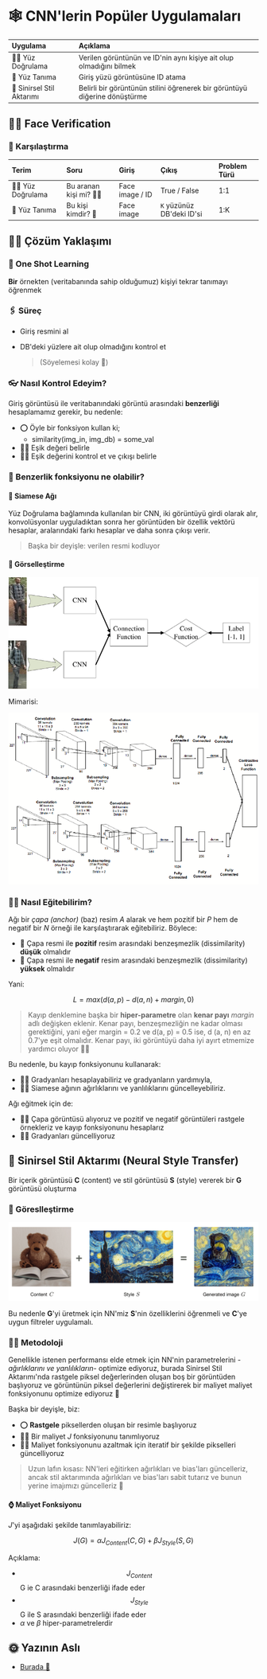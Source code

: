 # 🕸 CNN'lerin Popüler Uygulamaları

| Uygulama | Açıklama |
| :--- | :--- |
| 🧒👧 Yüz Doğrulama | Verilen görüntünün ve ID'nin aynı kişiye ait olup olmadığını bilmek |
| 👸 Yüz Tanıma | Giriş yüzü görüntüsüne ID atama |
| 🌠 Sinirsel Stil Aktarımı | Belirli bir görüntünün stilini öğrenerek bir görüntüyü diğerine dönüştürme |

## 🧒👧 Face Verification

### 🙌 Karşılaştırma

| Terim | Soru | Giriş | Çıkış | Problem Türü |
| :--- | :--- | :--- | :--- | :--- |
| 🧒👧 Yüz Doğrulama | Bu aranan kişi mi? 🕵️‍♂️ | Face image / ID | True / False | 1:1 |
| 👸 Yüz Tanıma | Bu kişi kimdir? 🧐 | Face image | `K` yüzünüz DB'deki ID'si | 1:K |

## 🤸‍♀️ Çözüm Yaklaşımı

### 🤳 One Shot Learning

**Bir** örnekten \(veritabanında sahip olduğumuz\) kişiyi tekrar tanımayı öğrenmek

### 🖇 Süreç

* Giriş resmini al
* DB'deki yüzlere ait olup olmadığını kontrol et

  > \(Söyelemesi kolay 🤭\)

### 👓 Nasıl Kontrol Edeyim?

Giriş görüntüsü ile veritabanındaki görüntü arasındaki **benzerliği** hesaplamamız gerekir, bu nedenle:

* ⭕ Öyle bir fonksiyon kullan ki; 
  * similarity\(img\_in, img\_db\) = some\_val
* 👷‍♀️ Eşik değeri belirle
* 🕵️‍♀️ Eşik değerini kontrol et ve çıkışı belirle

### 🤔 Benzerlik fonksiyonu ne olabilir?

#### 🔷 Siamese Ağı

Yüz Doğrulama bağlamında kullanılan bir CNN, iki görüntüyü girdi olarak alır, konvolüsyonlar uyguladıktan sonra her görüntüden bir özellik vektörü hesaplar, aralarındaki farkı hesaplar ve daha sonra çıkışı verir.

> Başka bir deyişle: verilen resmi kodluyor

#### 👀 Görselleştirme

![](../.gitbook/assets/SiameseConcept.png)

Mimarisi:

![](../.gitbook/assets/SiameseArch.png)

### 👩‍🏫 Nasıl Eğitebilirim?

Ağı bir _çapa \(anchor\)_ \(baz\) resim _A_ alarak ve hem pozitif bir _P_ hem de negatif bir _N_ örneği ile karşılaştırarak eğitebiliriz. Böylece:

* 🚧 Çapa resmi ile **pozitif** resim arasındaki benzeşmezlik \(dissimilarity\) **düşük** olmalıdır
* 🚧 Çapa resmi ile **negatif** resim arasındaki benzeşmezlik \(dissimilarity\) **yüksek** olmalıdır

Yani:

$$L=max(d(a,p)-d(a,n)+margin, 0)$$

> Kayıp denklemine başka bir **hiper-parametre** olan **kenar payı** _margin_ adlı değişken eklenir. Kenar payı, benzeşmezliğin ne kadar olması gerektiğini, yani eğer margin = 0.2 ve d\(a, p\) = 0.5 ise, d \(a, n\) en az 0.7'ye eşit olmalıdır. Kenar payı, iki görüntüyü daha iyi ayırt etmemize yardımcı oluyor 🤸‍♀️

Bu nedenle, bu kayıp fonksiyonunu kullanarak:

* 👩‍🏫 Gradyanları hesaplayabiliriz ve gradyanların yardımıyla,
* 👩‍🔧 Siamese ağının ağırlıklarını ve yanlılıklarını güncelleyebiliriz. 

Ağı eğitmek için de:

* 👩‍🏫 Çapa görüntüsü alıyoruz ve pozitif ve negatif görüntüleri rastgele örnekleriz ve kayıp fonksiyonunu hesaplarız
* 🤹‍♂️ Gradyanları güncelliyoruz

## 🌠 Sinirsel Stil Aktarımı \(Neural Style Transfer\)

Bir içerik görüntüsü **C** \(content\) ve stil görüntüsü **S** \(style\) vererek bir **G** görüntüsü oluşturma

### 👀 Göreslleştirme

![](../.gitbook/assets/NStyleTransfer.png)

Bu nedenle **G**'yi üretmek için NN'miz **S**'nin özelliklerini öğrenmeli ve **C**'ye uygun filtreler uygulamalı.

### 👩‍🎓 Metodoloji

Genellikle istenen performansı elde etmek için NN'nin parametrelerini _-ağırlıklarını ve yanlılıkların-_ optimize ediyoruz, burada Sinirsel Stil Aktarımı'nda rastgele piksel değerlerinden oluşan boş bir görüntüden başlıyoruz ve görüntünün piksel değerlerini değiştirerek bir maliyet maliyet fonksiyonunu optimize ediyoruz 🧐

Başka bir deyişle, biz:

* ⭕ **Rastgele** piksellerden oluşan bir resimle başlıyoruz
* 👩‍🏫 Bir maliyet _J_ fonksiyonunu tanımlıyoruz
* 👩‍🔧 Maliyet fonksiyonunu azaltmak için iteratif bir şekilde pikselleri güncelliyoruz

> Uzun lafın kısası: NN'leri eğitirken ağırlıkları ve bias'ları güncelleriz, ancak stil aktarımında ağırlıkları ve bias'ları sabit tutarız ve bunun yerine imajımızı güncelleriz 🙌

#### ⌚ Maliyet Fonksiyonu

_J_'yi aşağıdaki şekilde tanımlayabiliriz:

$$J(G)=\alpha J_{Content}(C,G)+\beta J_{Style}(S,G)$$

Açıklama:

* $$J_{Content}$$ G ie C arasındaki benzerliği ifade eder
* $$J_{Style}$$ G ile S arasındaki benzerliği ifade eder
* _α_ ve _β_ hiper-parametrelerdir

## 🌞 Yazının Aslı

* [Burada 🐾](https://dl.asmaamir.com/3-cnnconcepts/6-applications)

